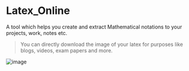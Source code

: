 # Latex_Online
A tool which helps you create and extract Mathematical notations to your projects, work, notes etc.

> You can directly download the image of your latex for purposes like blogs, videos, exam papers and more.

![image](https://github.com/user-attachments/assets/68b9ab68-90e2-493b-88d3-c94bdff96811)

